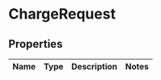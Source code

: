 # ChargeRequest

## Properties
Name | Type | Description | Notes
------------ | ------------- | ------------- | -------------
